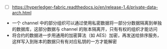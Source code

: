 - [ ] https://hyperledger-fabric.readthedocs.io/en/release-1.4/private-data-arch.html

- 一个 channel 中的部分组织可以通过使用私密数据将一部分分数据隔离到单独的数据库，这部分数据与 channel 的账本隔离开，只有有权的组织才能访问
- 将合约的数据进一步用通用的加密算法（如 AES）加密，再发送给排序服务，这样写入到账本的数据只有有对应私钥的一方才能解密
<!-- - When a subset of organizations on that channel need to keep their transaction data confidential, a private data collection (**collection**) is used to segregate this data in a private database, logically separate from the channel ledger, accessible only to the authorized subset of organizations
    - Channels keep transactions private from the broader network whereas collections keep data private between subsets of organizations on the channel -->
<!-- - To further obfuscate the data, values within chaincode can be encrypted (in part or in total) using common cryptographic algorithms such as AES before sending transactions to the ordering service and appending blocks to the ledger
    - Once encrypted data has been written to the ledger, it can be decrypted only by a user in possession of the corresponding key that was used to generate the cipher text -->